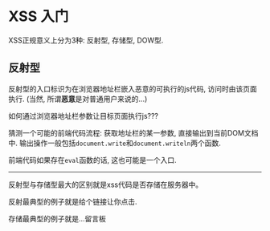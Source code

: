 # XSS 入门

XSS正规意义上分为3种: 反射型, 存储型, DOW型.

## 反射型

反射型的入口标识为在浏览器地址栏嵌入恶意的可执行的js代码, 访问时由该页面执行. (当然, 所谓**恶意**是对普通用户来说的...)

如何通过浏览器地址栏参数让目标页面执行js??? 

猜测一个可能的前端代码流程: 获取地址栏的某一参数, 直接输出到当前DOM文档中. 输出操作一般包括`document.write`和`document.writeln`两个函数.

前端代码如果存在`eval`函数的话, 这也可能是一个入口.


------

反射型与存储型最大的区别就是xss代码是否存储在服务器中。

反射最典型的例子就是给个链接让你点击.

存储最典型的例子就是...留言板